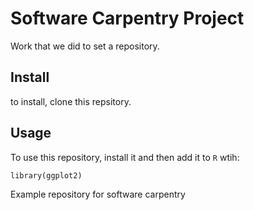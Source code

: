 # Software Carpentry Project

Work that we did to set a repository.


## Install

to install, clone this repsitory.

## Usage

To use this repository, install it and then add it to `R` wtih:

```{r}
library(ggplot2)
```

Example repository for software carpentry
